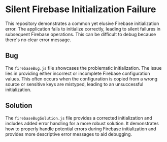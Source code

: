 # Silent Firebase Initialization Failure

This repository demonstrates a common yet elusive Firebase initialization error. The application fails to initialize correctly, leading to silent failures in subsequent Firebase operations. This can be difficult to debug because there's no clear error message.

## Bug
The `firebaseBug.js` file showcases the problematic initialization.  The issue lies in providing either incorrect or incomplete Firebase configuration values. This often occurs when the configuration is copied from a wrong source or sensitive keys are mistyped, leading to an unsuccessful initialization.

## Solution
The `firebaseBugSolution.js` file provides a corrected initialization and includes added error handling for a more robust solution. It demonstrates how to properly handle potential errors during Firebase initialization and provides more descriptive error messages to aid debugging.